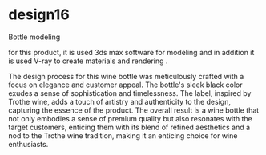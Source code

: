 # design16
Bottle modeling  

for this product, it is used 3ds max software for modeling and in addition it is used V-ray to create materials and rendering .

The design process for this wine bottle was meticulously crafted with a focus on elegance and customer appeal. The bottle's sleek black color exudes a sense of sophistication and timelessness. The label, inspired by Trothe wine, adds a touch of artistry and authenticity to the design, capturing the essence of the product. The overall result is a wine bottle that not only embodies a sense of premium quality but also resonates with the target customers, enticing them with its blend of refined aesthetics and a nod to the Trothe wine tradition, making it an enticing choice for wine enthusiasts.

